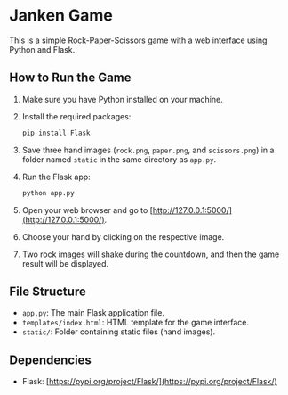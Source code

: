 # Janken Game

This is a simple Rock-Paper-Scissors game with a web interface using Python and Flask.

## How to Run the Game

1. Make sure you have Python installed on your machine.

2. Install the required packages:

    ```bash
    pip install Flask
    ```

3. Save three hand images (`rock.png`, `paper.png`, and `scissors.png`) in a folder named `static` in the same directory as `app.py`.

4. Run the Flask app:

    ```bash
    python app.py
    ```

5. Open your web browser and go to [http://127.0.0.1:5000/](http://127.0.0.1:5000/).

6. Choose your hand by clicking on the respective image.

7. Two rock images will shake during the countdown, and then the game result will be displayed.

## File Structure

- `app.py`: The main Flask application file.
- `templates/index.html`: HTML template for the game interface.
- `static/`: Folder containing static files (hand images).

## Dependencies

- Flask: [https://pypi.org/project/Flask/](https://pypi.org/project/Flask/)
